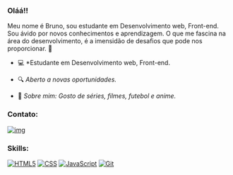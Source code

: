 ### Oláá!!

Meu nome é Bruno, sou estudante em Desenvolvimento web, Front-end. Sou ávido por novos conhecimentos e aprendizagem. 
O que me fascina na área do desenvolvimento, é a imensidão de desafios que pode nos proporcionar.  🚀



- 💻 *Estudante em Desenvolvimento web, Front-end.

- 🔍 *Aberto a novas oportunidades.* 

- 💬 *Sobre mim: Gosto de séries, filmes, futebol e anime.* 


### Contato:

[![img](https://camo.githubusercontent.com/8fd41d51235a3804775fb35e34eabf41c112f58d42b269d956b2913a8cc4bec7/68747470733a2f2f696d672e736869656c64732e696f2f62616467652f6c696e6b6564696e2d2532333030373742352e7376673f267374796c653d666f722d7468652d6261646765266c6f676f3d6c696e6b6564696e266c6f676f436f6c6f723d7768697465266c696e6b3d6d61696c746f3a68747470733a2f2f7777772e6c696e6b6564696e2e636f6d2f696e2f6d6174657573617261756a6f626172726f732f)](https://www.linkedin.com/in/bruno-luna-11590720a/)
 


### Skills:

[](https://camo.githubusercontent.com/ec8da02fe03c3b389100c8b9648eae51b7e5e04b5d29c7bb6ab55f52caece537/68747470733a2f2f696d672e736869656c64732e696f2f62616467652f2d432b2b2d3535353535353f7374796c653d666c6174266c6f676f3d63253242253242) [![HTML5](https://camo.githubusercontent.com/3fd58db04ae96181db91ff9cee08bca4ca6db9db8dd38f2063f26781eaeb67e4/68747470733a2f2f696d672e736869656c64732e696f2f62616467652f2d48544d4c352d3030303030303f7374796c653d666c6174266c6f676f3d68746d6c35)](https://camo.githubusercontent.com/3fd58db04ae96181db91ff9cee08bca4ca6db9db8dd38f2063f26781eaeb67e4/68747470733a2f2f696d672e736869656c64732e696f2f62616467652f2d48544d4c352d3030303030303f7374796c653d666c6174266c6f676f3d68746d6c35) [![CSS](https://camo.githubusercontent.com/d738d76484d50c8345c2d01e39364b707285bc7936140858e7909dfe6424efb2/68747470733a2f2f696d672e736869656c64732e696f2f62616467652f2d4353532d3035313232413f7374796c653d666c6174266c6f676f3d43535333266c6f676f436f6c6f723d313537324236)](https://camo.githubusercontent.com/d738d76484d50c8345c2d01e39364b707285bc7936140858e7909dfe6424efb2/68747470733a2f2f696d672e736869656c64732e696f2f62616467652f2d4353532d3035313232413f7374796c653d666c6174266c6f676f3d43535333266c6f676f436f6c6f723d313537324236) [![JavaScript](https://camo.githubusercontent.com/ddbeaac0298ab7864fff9ed11ff78cc48623e4ff75b6ba770ceeb80fb2aa9685/68747470733a2f2f696d672e736869656c64732e696f2f62616467652f2d4a6176615363726970742d3030303030303f7374796c653d666c6174266c6f676f3d6a617661736372697074)](https://camo.githubusercontent.com/ddbeaac0298ab7864fff9ed11ff78cc48623e4ff75b6ba770ceeb80fb2aa9685/68747470733a2f2f696d672e736869656c64732e696f2f62616467652f2d4a6176615363726970742d3030303030303f7374796c653d666c6174266c6f676f3d6a617661736372697074) [![Git](https://camo.githubusercontent.com/2fc774b6f44efd9ac27316c539e0e94f8e524f872dc5b1c3ef60266a598331bc/68747470733a2f2f696d672e736869656c64732e696f2f62616467652f2d4769742d3035313232413f7374796c653d666c6174266c6f676f3d676974)](https://camo.githubusercontent.com/2fc774b6f44efd9ac27316c539e0e94f8e524f872dc5b1c3ef60266a598331bc/68747470733a2f2f696d672e736869656c64732e696f2f62616467652f2d4769742d3035313232413f7374796c653d666c6174266c6f676f3d676974) [](https://camo.githubusercontent.com/085c9a0cc789e473b0a270235b7b45491c46a337da4e1c4807ac6613f31077c4/68747470733a2f2f696d672e736869656c64732e696f2f62616467652f2d507974686f6e2d3535353535353f7374796c653d666c6174266c6f676f3d707974686f6e) [](https://camo.githubusercontent.com/b7e7985bdd53bd92cddc6e8f1f21a9bc640e55e29263e5507ae9e2497075fd77/68747470733a2f2f696d672e736869656c64732e696f2f62616467652f2d53514c2d3030303030303f7374796c653d666c6174266c6f676f3d706f737467726573716c) [](https://camo.githubusercontent.com/1f099d18202a579b978aebd44fd02b8bb83f42cc7e5a81022efd89effda19c85/68747470733a2f2f696d672e736869656c64732e696f2f62616467652f2d52656163742d3232323232323f7374796c653d666c6174266c6f676f3d5265616374266c6f676f436f6c6f723d363144414642) [](https://camo.githubusercontent.com/bada150b143c0f48fe869b6d0af87285da5aa8b2bc6715816ad69f938174122a/68747470733a2f2f696d672e736869656c64732e696f2f62616467652f2d5675652e6a732d3535353535353f7374796c653d666c6174266c6f676f3d7675652e6a73) [](https://camo.githubusercontent.com/f9e9c7ab17777fd67743d12625bbcd7f54b5c1a0ff5a413aa53f2a6594f7d8b3/68747470733a2f2f696d672e736869656c64732e696f2f62616467652f2d4e6f64652e6a732d3535353535353f7374796c653d666c6174266c6f676f3d6e6f64652e6a73) [](https://camo.githubusercontent.com/b2240545a414b622dfb89ad3751dd83ef7bad89092496374c3c83699cb409b12/68747470733a2f2f696d672e736869656c64732e696f2f62616467652f2d457870726573734a532d3535353535353f7374796c653d666c6174266c6f676f3d65787072657373)
